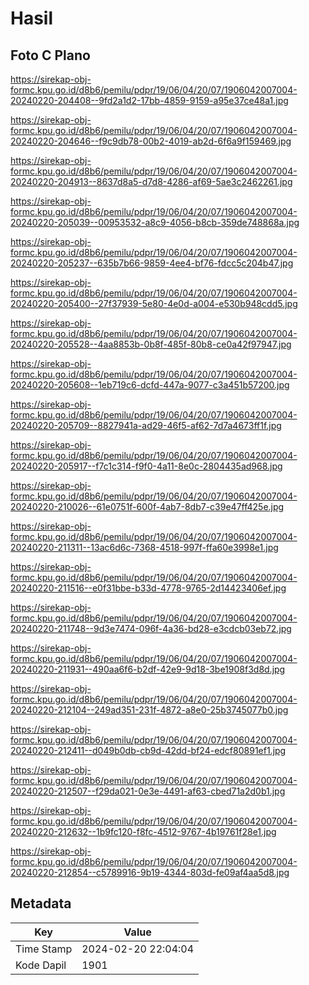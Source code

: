 # Hasil

## Foto C Plano

https://sirekap-obj-formc.kpu.go.id/d8b6/pemilu/pdpr/19/06/04/20/07/1906042007004-20240220-204408--9fd2a1d2-17bb-4859-9159-a95e37ce48a1.jpg

https://sirekap-obj-formc.kpu.go.id/d8b6/pemilu/pdpr/19/06/04/20/07/1906042007004-20240220-204646--f9c9db78-00b2-4019-ab2d-6f6a9f159469.jpg

https://sirekap-obj-formc.kpu.go.id/d8b6/pemilu/pdpr/19/06/04/20/07/1906042007004-20240220-204913--8637d8a5-d7d8-4286-af69-5ae3c2462261.jpg

https://sirekap-obj-formc.kpu.go.id/d8b6/pemilu/pdpr/19/06/04/20/07/1906042007004-20240220-205039--00953532-a8c9-4056-b8cb-359de748868a.jpg

https://sirekap-obj-formc.kpu.go.id/d8b6/pemilu/pdpr/19/06/04/20/07/1906042007004-20240220-205237--635b7b66-9859-4ee4-bf76-fdcc5c204b47.jpg

https://sirekap-obj-formc.kpu.go.id/d8b6/pemilu/pdpr/19/06/04/20/07/1906042007004-20240220-205400--27f37939-5e80-4e0d-a004-e530b948cdd5.jpg

https://sirekap-obj-formc.kpu.go.id/d8b6/pemilu/pdpr/19/06/04/20/07/1906042007004-20240220-205528--4aa8853b-0b8f-485f-80b8-ce0a42f97947.jpg

https://sirekap-obj-formc.kpu.go.id/d8b6/pemilu/pdpr/19/06/04/20/07/1906042007004-20240220-205608--1eb719c6-dcfd-447a-9077-c3a451b57200.jpg

https://sirekap-obj-formc.kpu.go.id/d8b6/pemilu/pdpr/19/06/04/20/07/1906042007004-20240220-205709--8827941a-ad29-46f5-af62-7d7a4673ff1f.jpg

https://sirekap-obj-formc.kpu.go.id/d8b6/pemilu/pdpr/19/06/04/20/07/1906042007004-20240220-205917--f7c1c314-f9f0-4a11-8e0c-2804435ad968.jpg

https://sirekap-obj-formc.kpu.go.id/d8b6/pemilu/pdpr/19/06/04/20/07/1906042007004-20240220-210026--61e0751f-600f-4ab7-8db7-c39e47ff425e.jpg

https://sirekap-obj-formc.kpu.go.id/d8b6/pemilu/pdpr/19/06/04/20/07/1906042007004-20240220-211311--13ac6d6c-7368-4518-997f-ffa60e3998e1.jpg

https://sirekap-obj-formc.kpu.go.id/d8b6/pemilu/pdpr/19/06/04/20/07/1906042007004-20240220-211516--e0f31bbe-b33d-4778-9765-2d14423406ef.jpg

https://sirekap-obj-formc.kpu.go.id/d8b6/pemilu/pdpr/19/06/04/20/07/1906042007004-20240220-211748--9d3e7474-096f-4a36-bd28-e3cdcb03eb72.jpg

https://sirekap-obj-formc.kpu.go.id/d8b6/pemilu/pdpr/19/06/04/20/07/1906042007004-20240220-211931--490aa6f6-b2df-42e9-9d18-3be1908f3d8d.jpg

https://sirekap-obj-formc.kpu.go.id/d8b6/pemilu/pdpr/19/06/04/20/07/1906042007004-20240220-212104--249ad351-231f-4872-a8e0-25b3745077b0.jpg

https://sirekap-obj-formc.kpu.go.id/d8b6/pemilu/pdpr/19/06/04/20/07/1906042007004-20240220-212411--d049b0db-cb9d-42dd-bf24-edcf80891ef1.jpg

https://sirekap-obj-formc.kpu.go.id/d8b6/pemilu/pdpr/19/06/04/20/07/1906042007004-20240220-212507--f29da021-0e3e-4491-af63-cbed71a2d0b1.jpg

https://sirekap-obj-formc.kpu.go.id/d8b6/pemilu/pdpr/19/06/04/20/07/1906042007004-20240220-212632--1b9fc120-f8fc-4512-9767-4b19761f28e1.jpg

https://sirekap-obj-formc.kpu.go.id/d8b6/pemilu/pdpr/19/06/04/20/07/1906042007004-20240220-212854--c5789916-9b19-4344-803d-fe09af4aa5d8.jpg


## Metadata

| Key        | Value               |
| ---------- | ------------------- |
| Time Stamp | 2024-02-20 22:04:04 |
| Kode Dapil | 1901                |



